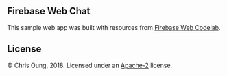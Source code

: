 ## Firebase Web Chat

This sample web app was built with resources from [Firebase Web Codelab](https://codelabs.developers.google.com/codelabs/firebase-web/). 

## License 

© Chris Oung, 2018. Licensed under an [Apache-2](https://github.com/chrisoung/firebase-web/blob/master/LICENSE) license.



